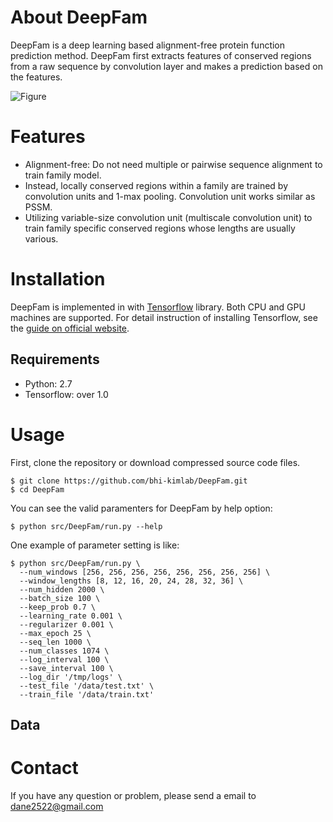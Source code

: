 # About DeepFam

DeepFam is a deep learning based alignment-free protein function prediction method. DeepFam first extracts features of conserved regions from a raw sequence by convolution layer and makes a prediction based on the features.

![Figure](https://github.com/bhi-kimlab/DeepFam/blob/master/docs/images/Figure1.png)


# Features

* Alignment-free: Do not need multiple or pairwise sequence alignment to train family model.
* Instead, locally conserved regions within a family are trained by convolution units and 1-max pooling. Convolution unit works similar as PSSM.
* Utilizing variable-size convolution unit (multiscale convolution unit) to train family specific conserved regions whose lengths are usually various.


# Installation

DeepFam is implemented in with [Tensorflow](https://www.tensorflow.org/) library. Both CPU and GPU machines are supported. For detail instruction of installing Tensorflow, see the [guide on official website](https://www.tensorflow.org/install).

## Requirements

* Python: 2.7
* Tensorflow: over 1.0

# Usage

First, clone the repository or download compressed source code files.
```
$ git clone https://github.com/bhi-kimlab/DeepFam.git
$ cd DeepFam
```
You can see the valid paramenters for DeepFam by help option:
```
$ python src/DeepFam/run.py --help
```
One example of parameter setting is like:
```
$ python src/DeepFam/run.py \
  --num_windows [256, 256, 256, 256, 256, 256, 256, 256] \ 
  --window_lengths [8, 12, 16, 20, 24, 28, 32, 36] \
  --num_hidden 2000 \
  --batch_size 100 \
  --keep_prob 0.7 \ 
  --learning_rate 0.001 \
  --regularizer 0.001 \ 
  --max_epoch 25 \
  --seq_len 1000 \ 
  --num_classes 1074 \ 
  --log_interval 100 \ 
  --save_interval 100 \ 
  --log_dir '/tmp/logs' \  
  --test_file '/data/test.txt' \ 
  --train_file '/data/train.txt' 
```


## Data 



# Contact
If you have any question or problem, please send a email to [dane2522@gmail.com](mailto:dane2522@gmail.com)
